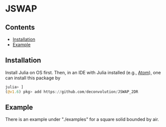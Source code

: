 # JSWAP

## Contents
* [Installation](#Installation)
* [Example](#Example)


## Installation
Install Julia on OS first. Then, in an IDE with Julia installed (e.g., [Atom](https://atom.io/)), one can install this package by
```julia
julia> ]
(@v1.6) pkg> add https://github.com/deconvolution/JSWAP_2DR
```

## Example
There is an example under "./examples" for a square solid bounded by air.
